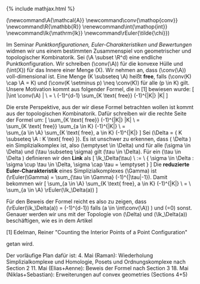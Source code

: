 {% include mathjax.html %}

\(\newcommand\A{\mathcal{A}}
\newcommand\conv{\mathop{conv}} \newcommand\R{\mathbb{R}}
\renewcommand\int{\mathop{int}}
\newcommand\lk{\mathrm{lk}}
\newcommand\rEuler{\tilde{\chi}}\)

Im Seminar *Punktkonfigurationen, Euler-Charakteristiken und Bewertungen* widmen wir uns einem bestimmten Zusammenspiel von geometrischer und topologischer Kombinatorik. Sei \(\A \subset \R^d\) eine endliche Punktkonfiguration. Wir schreiben \(\conv(\A)\) für die konvexe Hülle und \(\int(X)\) für das Innere einer Menge \(X\). Wir nehmen an, dass \(\conv(\A)\) voll-dimensional ist.
Eine Menge \(K \subseteq \A\) heißt **free**, falls \(\conv(K) \cap \A = K\) und \(\conv(K \setminus p) \neq \conv(K)\) für alle \(p \in K\) gilt. Unsere Motivation kommt aus folgender Formel, die in [1] bewiesen wurde:
\[ |\int  \conv(\A) | \ = \ (-1)^{d-1} \sum_{K \text{ free}} (-1)^{|K|} |K| \]

Die erste Perspektive, aus der wir diese Formel betrachten wollen ist kommt aus der topologischen Kombinatorik. Dafür schreiben wir die rechte Seite der Formel um:
\[
\sum_{K \text{ free}} (-1)^{|K|} |K| \ = \
\sum_{K \text{ free}} \sum_{a \in K} (-1)^{|K|}  \ = \
\sum_{a \in \A} \sum_{K \text{ free}, a \in K}  (-1)^{|K|}
\]
Sei \(\Delta = \{ K \subseteq \A : K \text{ free} \}\). Es ist unschwer zu erkennen, dass \( \Delta \) ein Simplizialkomplex ist, also \(\emptyset \in \Delta\) und für alle \(\sigma \in \Delta\) und \(\tau \subseteq \sigma\) gilt \(\tau \in \Delta\). Für ein \(\tau \in \Delta \) definieren wir den **Link** als
\[
\lk_\Delta(\tau) \ := \ \{ \sigma \in \Delta : \sigma \cup \tau \in \Delta, \sigma \cap \tau = \emptyset \}
\]
Die **reduzierte Euler-Charakteristik** eines Simplizialkomplexes \(\Gamma\) ist \(\rEuler(\Gamma) = \sum_{\tau \in \Gamma} (-1)^{|\tau|-1}\). Damit bekommen wir
\[
\sum_{a \in \A} \sum_{K \text{ free}, a \in K}  (-1)^{|K|}
\ = \ \sum_{a \in \A} \rEuler(\lk_\Delta(a))
\]

Für den Beweis der Formel reicht es also zu zeigen, dass \(\rEuler(\lk_\Delta(a)) = (-1)^{d-1}\) falls \(a \in \int\conv(\A)) \) und \(=0\) sonst. Genauer werden wir uns mit der Topologie von \(\Delta\) und \(\lk_\Delta(a)\) beschäftigen, wie es in dem Artikel

[1] Edelman, Reiner "Counting the Interior Points of a Point Configuration"

getan wird.

Der vorläufige Plan dafür ist:
4. Mai (Raman): Wiederholung Simplizialkomplexe und Homologie, Posets und Ordnungskomplexe nach Section 2
11. Mai (Elias+Aenne): Beweis der Formel nach Section 3
18. Mai (Niklas+Sebastian): Erweiterungen auf convex geometries (Sections 4+5)
